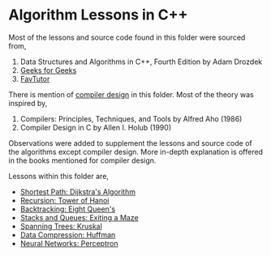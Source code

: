 # Algorithm Lessons in C++

Most of the lessons and source code found in this folder were sourced from,

 1. Data Structures and Algorithms in C++, Fourth Edition by Adam Drozdek
 2. [Geeks for Geeks](https://www.geeksforgeeks.org/)
 3. [FavTutor](https://favtutor.com/)

There is mention of [compiler design](./compiler-design/) in this folder. Most of the theory was inspired by,

 1. Compilers: Principles, Techniques, and Tools by Alfred Aho (1986)
 2. Compiler Design in C by Allen I. Holub (1990)

Observations were added to supplement the lessons and source code of the algorithms except compiler design. More in-depth explanation is offered in the books mentioned for compiler design.

Lessons within this folder are,

 - [Shortest Path: Dijkstra's Algorithm](./dijkstra/)
 - [Recursion: Tower of Hanoi](./tower-of-hanoi/)
 - [Backtracking: Eight Queen's](./eight-queens/)
 - [Stacks and Queues: Exiting a Maze](./exiting-maze/)
 - [Spanning Trees: Kruskal](./kruskal/)
 - [Data Compression: Huffman](./huffman/)
 - [Neural Networks: Perceptron](./perceptron/)